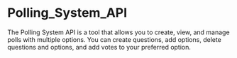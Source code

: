 # Polling_System_API
The Polling System API is a tool that allows you to create, view, and manage polls with multiple options. You can create questions, add options, delete questions and options, and add votes to your preferred option.
